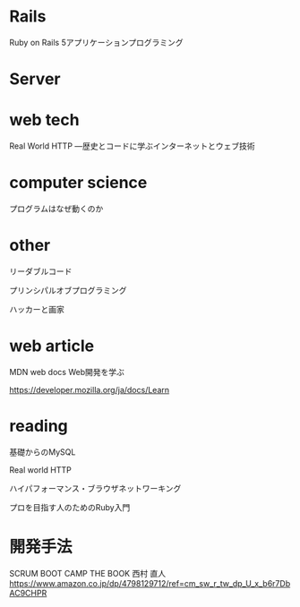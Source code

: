 # Rails
Ruby on Rails 5アプリケーションプログラミング

# Server

# web tech
Real World HTTP ―歴史とコードに学ぶインターネットとウェブ技術

# computer science
プログラムはなぜ動くのか

# other
リーダブルコード

プリンシパルオブプログラミング

ハッカーと画家

# web article
MDN web docs Web開発を学ぶ

https://developer.mozilla.org/ja/docs/Learn

# reading
基礎からのMySQL

Real world HTTP

ハイパフォーマンス・ブラウザネットワーキング

プロを目指す人のためのRuby入門

# 開発手法
SCRUM BOOT CAMP THE BOOK
西村 直人
https://www.amazon.co.jp/dp/4798129712/ref=cm_sw_r_tw_dp_U_x_b6r7DbAC9CHPR
